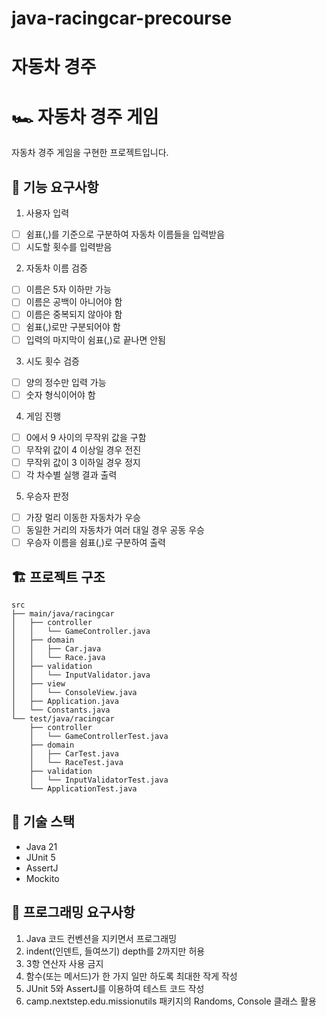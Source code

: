 # java-racingcar-precourse
#  자동차 경주

# 🏎️ 자동차 경주 게임
자동차 경주 게임을 구현한 프로젝트입니다.

## 🎯 기능 요구사항
1. 사용자 입력
  - [ ] 쉼표(,)를 기준으로 구분하여 자동차 이름들을 입력받음
  - [ ] 시도할 횟수를 입력받음

2. 자동차 이름 검증
  - [ ] 이름은 5자 이하만 가능
  - [ ] 이름은 공백이 아니어야 함
  - [ ] 이름은 중복되지 않아야 함
  - [ ] 쉼표(,)로만 구분되어야 함
  - [ ] 입력의 마지막이 쉼표(,)로 끝나면 안됨

3. 시도 횟수 검증
  - [ ] 양의 정수만 입력 가능
  - [ ] 숫자 형식이어야 함

4. 게임 진행
  - [ ] 0에서 9 사이의 무작위 값을 구함
  - [ ] 무작위 값이 4 이상일 경우 전진
  - [ ] 무작위 값이 3 이하일 경우 정지
  - [ ] 각 차수별 실행 결과 출력

5. 우승자 판정
  - [ ] 가장 멀리 이동한 자동차가 우승
  - [ ] 동일한 거리의 자동차가 여러 대일 경우 공동 우승
  - [ ] 우승자 이름을 쉼표(,)로 구분하여 출력

## 🏗️ 프로젝트 구조
```
src
├── main/java/racingcar
│   ├── controller
│   │   └── GameController.java
│   ├── domain
│   │   ├── Car.java
│   │   └── Race.java
│   ├── validation
│   │   └── InputValidator.java
│   ├── view
│   │   └── ConsoleView.java
│   ├── Application.java
│   └── Constants.java
└── test/java/racingcar
    ├── controller
    │   └── GameControllerTest.java
    ├── domain
    │   ├── CarTest.java
    │   └── RaceTest.java
    ├── validation
    │   └── InputValidatorTest.java
    └── ApplicationTest.java
```

## 🚀 기술 스택
- Java 21
- JUnit 5
- AssertJ
- Mockito

## 📝 프로그래밍 요구사항
1. Java 코드 컨벤션을 지키면서 프로그래밍
2. indent(인덴트, 들여쓰기) depth를 2까지만 허용
3. 3항 연산자 사용 금지
4. 함수(또는 메서드)가 한 가지 일만 하도록 최대한 작게 작성
5. JUnit 5와 AssertJ를 이용하여 테스트 코드 작성
6. camp.nextstep.edu.missionutils 패키지의 Randoms, Console 클래스 활용